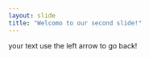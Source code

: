 ```yaml
---
layout: slide
title: "Welcomo to our second slide!"
---
```

your text
use the left arrow to go back!

